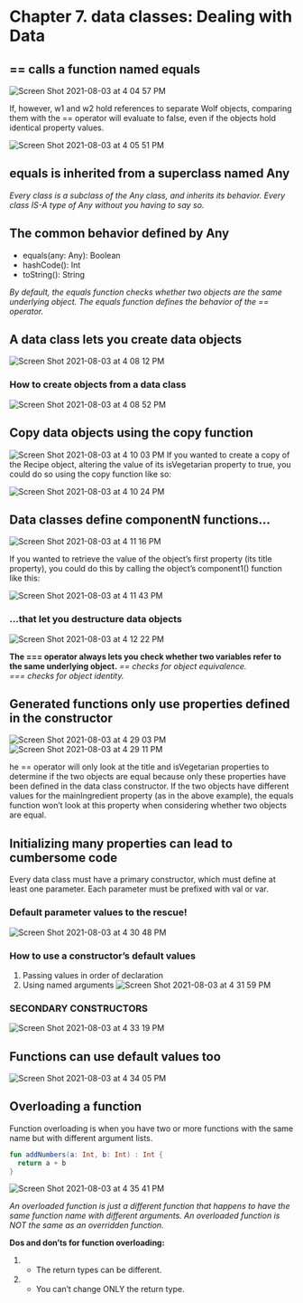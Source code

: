 # Chapter 7. data classes: Dealing with Data

## == calls a function named equals

![Screen Shot 2021-08-03 at 4 04 57 PM](https://user-images.githubusercontent.com/7098685/128086023-71cb28c2-934a-4ca4-841d-2187f4324316.png)


If, however, w1 and w2 hold references to separate Wolf objects, comparing them with the == operator will evaluate to false, even if the objects hold identical property values.

![Screen Shot 2021-08-03 at 4 05 51 PM](https://user-images.githubusercontent.com/7098685/128086081-0e928ad9-6e26-40cc-9f3b-d3c837e2d713.png)

## equals is inherited from a superclass named Any

<i>Every class is a subclass of the Any class, and inherits its behavior. Every class IS-A type of Any without you having to say so.</i>


## The common behavior defined by Any

- equals(any: Any): Boolean
- hashCode(): Int
- toString(): String

<i>By default, the equals function checks whether two objects are the same underlying object. The equals function defines the behavior of the == operator.</i>

## A data class lets you create data objects
![Screen Shot 2021-08-03 at 4 08 12 PM](https://user-images.githubusercontent.com/7098685/128086365-f4b006c1-838a-4a9b-b6ef-582d4cbf6723.png)

### How to create objects from a data class

![Screen Shot 2021-08-03 at 4 08 52 PM](https://user-images.githubusercontent.com/7098685/128086459-385aff2a-062f-4181-9e57-03f4d0a57483.png)


## Copy data objects using the copy function
![Screen Shot 2021-08-03 at 4 10 03 PM](https://user-images.githubusercontent.com/7098685/128086596-f6655055-bca1-4782-8396-3af4f299cbd1.png)
If you wanted to create a copy of the Recipe object, altering the value of its isVegetarian property to true, you could do so using the copy function like so:

![Screen Shot 2021-08-03 at 4 10 24 PM](https://user-images.githubusercontent.com/7098685/128086638-6184dc57-3cd9-4ebc-b41d-71a1ebf91807.png)

## Data classes define componentN functions...
![Screen Shot 2021-08-03 at 4 11 16 PM](https://user-images.githubusercontent.com/7098685/128086729-27a25f53-0e48-443e-a2b5-6e8674323ce5.png)

If you wanted to retrieve the value of the object’s first property (its title property), you could do this by calling the object’s component1() function like this:

![Screen Shot 2021-08-03 at 4 11 43 PM](https://user-images.githubusercontent.com/7098685/128086781-864536c5-0eca-4fa7-8873-ba87760f9c40.png)

### ...that let you destructure data objects
![Screen Shot 2021-08-03 at 4 12 22 PM](https://user-images.githubusercontent.com/7098685/128086839-a6ce7aa2-30eb-4a68-aefc-aee8a2db9e90.png)

**The === operator always lets you check whether two variables refer to the same underlying object.**
<i>
== checks for object equivalence.<br>
=== checks for object identity.
  </i>

## Generated functions only use properties defined in the constructor

![Screen Shot 2021-08-03 at 4 29 03 PM](https://user-images.githubusercontent.com/7098685/128088773-61f1a8b8-acb6-4dba-80c7-6eb91e6d27c0.png)
![Screen Shot 2021-08-03 at 4 29 11 PM](https://user-images.githubusercontent.com/7098685/128088786-ac263f5c-e887-42e5-bee2-697743f0efed.png)

he == operator will only look at the title and isVegetarian properties to determine if the two objects are equal because only these properties have been defined in the data class constructor. If the
two objects have different values for the mainIngredient property (as in the above example), the equals function won’t look at this property when considering whether two objects are equal.

## Initializing many properties can lead to cumbersome code

Every data class must have a primary constructor, which must define at least one parameter. Each parameter must be prefixed with val or var.


### Default parameter values to the rescue!

![Screen Shot 2021-08-03 at 4 30 48 PM](https://user-images.githubusercontent.com/7098685/128088975-13105c52-bf14-494a-a61d-e226910bc2f4.png)

### How to use a constructor’s default values


1. Passing values in order of declaration
2. Using named arguments
![Screen Shot 2021-08-03 at 4 31 59 PM](https://user-images.githubusercontent.com/7098685/128089118-9025a6ec-80f7-47d1-9b60-751075151ac7.png)

### SECONDARY CONSTRUCTORS
![Screen Shot 2021-08-03 at 4 33 19 PM](https://user-images.githubusercontent.com/7098685/128089285-77b2793d-4af7-4850-89df-b170eb618a01.png)

## Functions can use default values too

![Screen Shot 2021-08-03 at 4 34 05 PM](https://user-images.githubusercontent.com/7098685/128089384-819711ec-6592-4755-a3ac-02359b211642.png)

## Overloading a function
Function overloading is when you have two or more functions with the same name but with different argument lists.

```kotlin
fun addNumbers(a: Int, b: Int) : Int { 
  return a + b
}
```

![Screen Shot 2021-08-03 at 4 35 41 PM](https://user-images.githubusercontent.com/7098685/128089536-6d5b65df-7f53-4664-8354-0f109c1bbab8.png)

<i>An overloaded function is just a different function that happens to have the same function name
with different arguments. An overloaded function is NOT the same as an overridden function.</i>

**Dos and don’ts for function overloading:**
1. * The return types can be different.
2. * You can’t change ONLY the return type.








